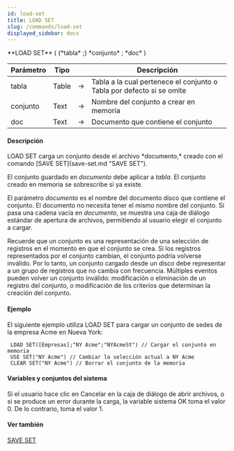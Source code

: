 ```yaml
---
id: load-set
title: LOAD SET
slug: /commands/load-set
displayed_sidebar: docs
---
```


<!--REF #_command_.LOAD SET.Syntax-->**LOAD SET** ( {*tabla* ;} *conjunto* ; *doc* )<!-- END REF-->
<!--REF #_command_.LOAD SET.Params-->
| Parámetro | Tipo |  | Descripción |
| --- | --- | --- | --- |
| tabla | Table | &rarr; | Tabla a la cual pertenece el conjunto o Tabla por defecto si se omite |
| conjunto | Text | &rarr; | Nombre del conjunto a crear en memoria |
| doc | Text | &rarr; | Documento que contiene el conjunto |

<!-- END REF-->

#### Descripción 

<!--REF #_command_.LOAD SET.Summary-->LOAD SET carga un conjunto desde el archivo *documento,* creado con el comando [SAVE SET](save-set.md "SAVE SET").<!-- END REF-->

El conjunto guardado en *documento* debe aplicar a *tabla*. El conjunto creado en memoria se sobrescribe si ya existe.

El parámetro *documento* es el nombre del documento disco que contiene el conjunto. El documento no necesita tener el mismo nombre del conjunto. Si pasa una cadena vacía en *documento*, se muestra una caja de diálogo estándar de apertura de archivos, permitiendo al usuario elegir el conjunto a cargar.

Recuerde que un conjunto es una representación de una selección de registros en el momento en que el conjunto se crea. Si los registros representados por el conjunto cambian, el conjunto podría volverse inválido. Por lo tanto, un conjunto cargado desde un disco debe representar a un grupo de registros que no cambia con frecuencia. Múltiples eventos pueden volver un conjunto inválido: modificación o eliminación de un registro del conjunto, o modificación de los criterios que determinan la creación del conjunto.

#### Ejemplo 

El siguiente ejemplo utiliza LOAD SET para cargar un conjunto de sedes de la empresa Acme en Nueva York:

```4d
 LOAD SET([Empresas];"NY Acme";"NYAcmeSt") // Cargar el conjunto en memoria
 USE SET("NY Acme") // Cambiar la selección actual a NY Acme
 CLEAR SET("NY Acme") // Borrar el conjunto de la memoria
```

#### Variables y conjuntos del sistema 

Si el usuario hace clic en Cancelar en la caja de diálogo de abrir archivos, o si se produce un error durante la carga, la variable sistema OK toma el valor 0\. De lo contrario, toma el valor 1.

#### Ver también 

[SAVE SET](save-set.md)  
